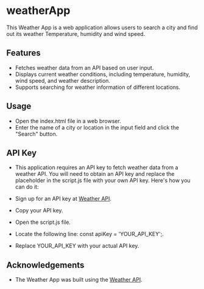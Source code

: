 # weatherApp

This Weather App is a web application allows users to search a city and find out its weather Temperature, humidity and wind speed.

## Features
* Fetches weather data from an API based on user input.
* Displays current weather conditions, including temperature, humidity, wind speed, and weather description.
* Supports searching for weather information of different locations.

## Usage
* Open the index.html file in a web browser.
* Enter the name of a city or location in the input field and click the "Search" button.

## API Key
* This application requires an API key to fetch weather data from a weather API. You will need to obtain an API key and replace the placeholder in the script.js file with your own API key. Here's how you can do it:

* Sign up for an API key at [Weather API](https://openweathermap.org/api).
* Copy your API key.
* Open the script.js file.
* Locate the following line: const apiKey = 'YOUR_API_KEY';.
* Replace YOUR_API_KEY with your actual API key.





## Acknowledgements
* The Weather App was built using the [Weather API](https://openweathermap.org/api).













